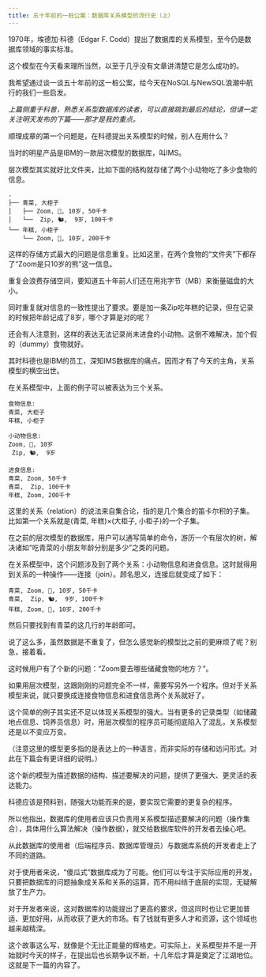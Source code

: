 ```yaml
---
title: 五十年前的一桩公案：数据库关系模型的流行史（上）
---
```




1970年，埃德加·科德（Edgar F. Codd）提出了数据库的关系模型，至今仍是数据库领域的事实标准。

这个模型在今天看来理所当然，以至于几乎没有文章讲清楚它是怎么成功的。

我希望通过谈一谈五十年前的这一桩公案，给今天在NoSQL与NewSQL浪潮中航行的我们一些启发。

*上篇侧重于科普，熟悉关系型数据库的读者，可以直接跳到最后的结论，但请一定关注明天发布的下篇——那才是我的重点。*

顺理成章的第一个问题是，在科德提出关系模型的时候，别人在用什么？

当时的明星产品是IBM的一款层次模型的数据库，叫IMS。

层次模型其实就好比文件夹，比如下面的结构就存储了两个小动物吃了多少食物的信息。

```
.
├── 青菜, 大柜子
│   ├── Zoom, 🐻, 10岁, 50千卡
│   └──  Zip, 🐿️,  9岁, 100千卡
└── 年糕, 小柜子
    └── Zoom, 🐻, 10岁, 200千卡
```

这样的存储方式最大的问题是信息重复。比如这里，在两个食物的“文件夹”下都存了“Zoom是只10岁的熊”这一信息。

重复会浪费存储空间，要知道五十年前人们还在用兆字节（MB）来衡量磁盘的大小。

同时重复就对信息的一致性提出了要求。要是加一条Zip吃年糕的记录，但在记录的时候把年龄记成了8岁，哪个才算是对的呢？

还会有人注意到，这样的表达无法记录尚未进食的小动物。这倒不难解决，加个假的（dummy）食物就好。

其时科德也是IBM的员工，深知IMS数据库的痛点。因而才有了今天的主角，关系模型的横空出世。

在关系模型中，上面的例子可以被表达为三个关系。

```
食物信息:
青菜, 大柜子
年糕, 小柜子

小动物信息:
Zoom, 🐻, 10岁
 Zip, 🐿️,  9岁

进食信息:
青菜, Zoom, 50千卡
青菜,  Zip, 100千卡
年糕, Zoom, 200千卡
```
这里的关系（relation）的说法来自集合论，指的是几个集合的笛卡尔积的子集。比如第一个关系就是(青菜, 年糕)×(大柜子, 小柜子)的一个子集。

在之前的层次模型的数据库，用户可以通写简单的命令，游历一个有层次的树，解决诸如“吃青菜的小朋友年龄分别是多少”之类的问题。

在关系模型中，这个问题涉及到了两个关系：小动物信息和进食信息。这时就得用到关系的一种操作——连接（join）。顾名思义，连接后就变成了如下：

```
青菜, Zoom, 🐻, 10岁, 50千卡
青菜,  Zip, 🐿️,  9岁, 100千卡
年糕, Zoom, 🐻, 10岁, 200千卡
```

然后只要找到有青菜的这几行的年龄即可。

说了这么多，虽然数据是不重复了，但怎么感觉新的模型比之前的更麻烦了呢？别急，接着看。

这时候用户有了个新的问题：“Zoom要去哪些储藏食物的地方？”。

如果用层次模型，这跟刚刚的问题完全不一样，需要写另外一个程序。但对于关系模型来说，就只要换成连接食物信息和进食信息两个关系就好了。

这个简单的例子其实还不足以体现关系模型的强大。当有更多的记录类型（如储藏地点信息、饲养员信息）时，用层次模型的程序员可能彻底陷入了混乱，关系模型还是以不变应万变。

（注意这里的模型更多指的是表达上的一种语言，而非实际的存储和访问形式。对此在下篇会有更详细的说明。）

这个新的模型为描述数据的结构、描述要解决的问题，提供了更强大、更灵活的表达能力。

科德应该是预料到，随强大功能而来的是，要实现它需要的更复杂的程序。

所以他指出，数据库的使用者应该只负责用关系模型描述要解决的问题（操作集合），具体用什么算法解决（操作数据），就交给数据库软件的开发者去操心吧。

从此数据库的使用者（后端程序员、数据库管理员）与数据库系统的开发者走上了不同的道路。

对于使用者来说，“傻瓜式”数据库成为了可能。他们可以专注于实际应用的开发，只要把数据库的问题抽象成关系和关系的运算，而不用纠结于底层的实现，无疑解放了生产力。

对于开发者来说，这对数据库的功能提出了更高的要求，但这同时也让它更加普适、更加好用，从而收获了更大的市场。有了钱就有更多人才和资源，这个领域也越来越精深。

这个故事这么写，就像是个无比正能量的辉格史。可实际上，关系模型并不是一开始就时今天的样子，在提出后也长期争议不断，十几年后才算是奠定了江湖地位。这就是下一篇的内容了。


